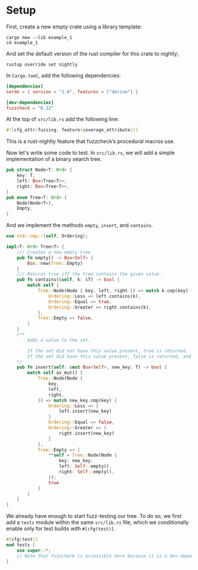 # Setup
First, create a new empty crate using a library template:

```
cargo new --lib example_1
cd example_1
```

And set the default version of the rust compiler for this crate to nightly;
```
rustup override set nightly
```

In `Cargo.toml`, add the following dependencies:
```toml
[dependencies]
serde = { version = "1.0", features = ["derive"] }

[dev-dependencies]
fuzzcheck = "0.12"
```

At the top of `src/lib.rs` add the following line:
```rust ignore
#![cfg_attr(fuzzing, feature(coverage_attribute))]
```
This is a rust-nightly feature that fuzzcheck’s procedural macros use.

Now let's write some code to test. In `src/lib.rs`, we will add a simple implementation of a binary search tree. 

```rust ignore
pub struct Node<T: Ord> {
    key: T,
    left: Box<Tree<T>>,
    right: Box<Tree<T>>,
}
pub enum Tree<T: Ord> {
    Node(Node<T>),
    Empty,
}
```

And we implement the methods `empty`, `insert`, and `contains`.

```rust ignore
use std::cmp::{self, Ordering};

impl<T: Ord> Tree<T> {
    /// Creates a new empty tree
    pub fn empty() -> Box<Self> {
        Box::new(Tree::Empty)
    }
    /// Returns true iff the tree contains the given value.
    pub fn contains(&self, k: &T) -> bool {
        match self {
            Tree::Node(Node { key, left, right }) => match k.cmp(key) {
                Ordering::Less => left.contains(k),
                Ordering::Equal => true,
                Ordering::Greater => right.contains(k),
            },
            Tree::Empty => false,
        }
    }
    /**
        Adds a value to the set.

        If the set did not have this value present, true is returned.
        If the set did have this value present, false is returned, and the tree is left unmodified.
    */
    pub fn insert(self: &mut Box<Self>, new_key: T) -> bool {
        match self.as_mut() {
            Tree::Node(Node {
                key,
                left,
                right,
            }) => match new_key.cmp(key) {
                Ordering::Less => {
                    left.insert(new_key)
                }
                Ordering::Equal => false,
                Ordering::Greater => {
                    right.insert(new_key)
                }
            },
            Tree::Empty => {
                **self = Tree::Node(Node {
                    key: new_key,
                    left: Self::empty(),
                    right: Self::empty(),
                });
                true
            }
        }
    }
}
```

We already have enough to start fuzz-testing our tree. To do so, we first add a `tests` module
within the same `src/lib.rs` file, which we conditionally enable only for test builds with `#[cfg(test)]`.
```rust ignore
#[cfg(test)]
mod tests {
    use super::*;
    // Note that fuzzcheck is accessible here because it is a dev-dependency.
}
```